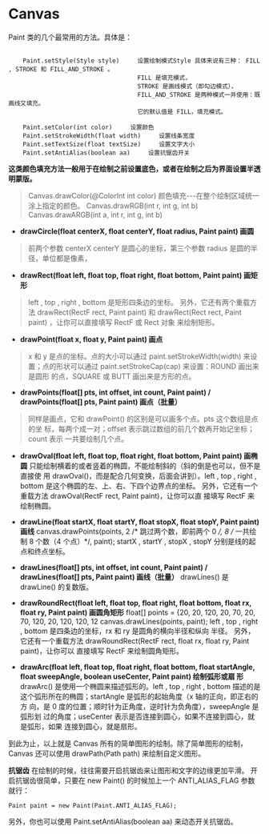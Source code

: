# Canvas

Paint 类的几个最常用的方法。具体是：
```

    Paint.setStyle(Style style)     设置绘制模式Style 具体来说有三种： FILL , STROKE 和 FILL_AND_STROKE 。
                                    FILL 是填充模式，
                                    STROKE 是画线模式（即勾边模式），
                                    FILL_AND_STROKE 是两种模式一并使用：既画线又填充。
                                    它的默认值是 FILL，填充模式。

    Paint.setColor(int color)     设置颜色
    Paint.setStrokeWidth(float width)     设置线条宽度
    Paint.setTextSize(float textSize)     设置文字大小
    Paint.setAntiAlias(boolean aa)     设置抗锯齿开关
```
**这类颜色填充方法一般用于在绘制之前设置底色，或者在绘制之后为界面设置半透明蒙版。**

> Canvas.drawColor(@ColorInt int color)     颜色填充---在整个绘制区域统一涂上指定的颜色。
> Canvas.drawRGB(int r, int g, int b)
> Canvas.drawARGB(int a, int r, int g, int b)

* **drawCircle(float centerX, float centerY, float radius, Paint paint) 画圆**
> 前两个参数 centerX centerY 是圆心的坐标，第三个参数 radius 是圆的半径，单位都是像素，

* **drawRect(float left, float top, float right, float bottom, Paint paint) 画矩形**
>left , top , right , bottom 是矩形四条边的坐标。
>另外，它还有两个重载方法 drawRect(RectF rect, Paint paint) 和
>drawRect(Rect rect, Paint paint) ，让你可以直接填写 RectF 或 Rect 对象
>来绘制矩形。

* **drawPoint(float x, float y, Paint paint) 画点**
>x 和 y 是点的坐标。点的大小可以通过 paint.setStrokeWidth(width) 来设
>置；点的形状可以通过 paint.setStrokeCap(cap) 来设置：ROUND 画出来是圆形
>的点，SQUARE 或 BUTT 画出来是方形的点。

* **drawPoints(float[] pts, int offset, int count, Paint paint) / drawPoints(float[] pts, Paint paint) 画点（批量）**
>同样是画点，它和 drawPoint() 的区别是可以画多个点。pts 这个数组是点的坐
>标，每两个成一对；offset 表示跳过数组的前几个数再开始记坐标；count 表示
>一共要绘制几个点。

* **drawOval(float left, float top, float right, float bottom, Paint paint) 画椭圆**
只能绘制横着的或者竖着的椭圆，不能绘制斜的（斜的倒是也可以，但不是直接使
用 drawOval()，而是配合几何变换，后面会讲到）。left , top , right , bottom
是这个椭圆的左、上、右、下四个边界点的坐标。
另外，它还有一个重载方法 drawOval(RectF rect, Paint paint)，让你可以直
接填写 RectF 来绘制椭圆。

* **drawLine(float startX, float startY, float stopX, float stopY, Paint paint) 画线**
canvas.drawPoints(points, 2 /* 跳过两个数，即前两个 0 */,
8 /* 一共绘制 8 个数（4 个点）*/, paint);
startX , startY , stopX , stopY 分别是线的起点和终点坐标。

* **drawLines(float[] pts, int offset, int count, Paint paint) / drawLines(float[] pts, Paint paint) 画线（批量）**
drawLines() 是 drawLine() 的复数版。

* **drawRoundRect(float left, float top, float right, float bottom, float rx, float ry, Paint paint) 画圆角矩形**
float[] points = {20, 20, 120, 20, 70, 20, 70, 120, 20, 120, 120, 12
canvas.drawLines(points, paint);
left , top , right , bottom 是四条边的坐标，rx 和 ry 是圆角的横向半径和纵向
半径。
另外，它还有一个重载方法
drawRoundRect(RectF rect, float rx, float ry, Paint paint)，让你可以
直接填写 RectF 来绘制圆角矩形。

* **drawArc(float left, float top, float right, float bottom, float startAngle, float sweepAngle, boolean useCenter, Paint paint) 绘制弧形或扇
形**
drawArc() 是使用一个椭圆来描述弧形的。left , top , right , bottom 描述的是
这个弧形所在的椭圆；startAngle 是弧形的起始角度（x 轴的正向，即正右的方
向，是 0 度的位置；顺时针为正角度，逆时针为负角度），sweepAngle 是弧形划
过的角度；useCenter 表示是否连接到圆心，如果不连接到圆心，就是弧形，如果
连接到圆心，就是扇形。

到此为止，以上就是 Canvas 所有的简单图形的绘制。除了简单图形的绘制，
Canvas 还可以使用 drawPath(Path path) 来绘制自定义图形。





**抗锯齿**
在绘制的时候，往往需要开启抗锯齿来让图形和文字的边缘更加平滑。
开启抗锯齿很简单，只要在 new Paint() 的时候加上一个 ANTI_ALIAS_FLAG 参数就行：
```
Paint paint = new Paint(Paint.ANTI_ALIAS_FLAG);
```
另外，你也可以使用 Paint.setAntiAlias(boolean aa) 来动态开关抗锯齿。